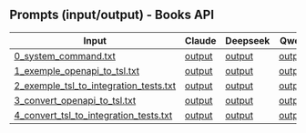 ## Prompts (input/output) - Books API

| Input | Claude | Deepseek | Qwen | Sabia | LLaMA | GPT | Gemini | Mistral |
|---|---|---|---|---|---|---|---|---|
| [0_system_command.txt](prompts/0_system_command.txt)                                        | [output]() | [output]() | [output]() | [output]() | [output]() | [output]() | [output]() | [output]() | 
| [1_exemple_openapi_to_tsl.txt](prompts/1_exemple_openapi_to_tsl.txt)                        | [output]() | [output]() | [output]() | [output]() | [output]() | [output]() | [output]() | [output]() | 
| [2_exemple_tsl_to_integration_tests.txt](prompts/2_exemple_tsl_to_integration_tests.txt)    | [output]() | [output]() | [output]() | [output]() | [output]() | [output]() | [output]() | [output]() |  
| [3_convert_openapi_to_tsl.txt](prompts/3_convert_openapi_to_tsl.txt)                        | [output]() | [output]() | [output]() | [output]() | [output]() | [output]() | [output]() | [output]() |  
| [4_convert_tsl_to_integration_tests.txt](prompts/4_convert_tsl_to_integration_tests.txt)    | [output]() | [output]() | [output]() | [output]() | [output]() | [output]() | [output]() | [output]() | 
